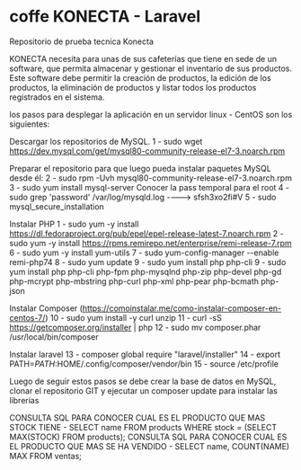 # coffe KONECTA - Laravel
Repositorio de prueba tecnica Konecta

KONECTA necesita para unas de sus cafeterías que tiene en sede de un software, que permita almacenar y gestionar el inventario de sus productos. Este software debe permitir la creación de productos, la edición de los productos, la eliminación de productos y listar todos los productos registrados en el sistema.

los pasos para desplegar la aplicación en un servidor linux - CentOS son los siguientes:

Descargar los repositorios de MySQL.
1 - sudo wget https://dev.mysql.com/get/mysql80-community-release-el7-3.noarch.rpm

Preparar el repositorio para que luego pueda instalar paquetes MySQL desde él:
2 - sudo rpm -Uvh mysql80-community-release-el7-3.noarch.rpm
3 - sudo yum install mysql-server
Conocer la pass temporal para el root
4 - sudo grep 'password' /var/log/mysqld.log ----> sfsh3xo2fi#V
5 - sudo mysql_secure_installation

Instalar PHP
1 - sudo yum -y install https://dl.fedoraproject.org/pub/epel/epel-release-latest-7.noarch.rpm
2 - sudo yum -y install https://rpms.remirepo.net/enterprise/remi-release-7.rpm
6 - sudo yum -y install yum-utils
7 - sudo yum-config-manager --enable remi-php74
8 - sudo yum update
9 - sudo yum install php php-cli
9 - sudo yum install php  php-cli php-fpm php-mysqlnd php-zip php-devel php-gd php-mcrypt php-mbstring php-curl php-xml php-pear php-bcmath php-json

Instalar Composer (https://comoinstalar.me/como-instalar-composer-en-centos-7/)
10 - sudo yum install -y curl unzip
11 - curl -sS https://getcomposer.org/installer | php
12 - sudo mv composer.phar /usr/local/bin/composer

Instalar laravel
13 - composer global require "laravel/installer"
14 - export PATH=$PATH:$HOME/.config/composer/vendor/bin
15 - source /etc/profile

Luego de seguir estos pasos se debe crear la base de datos en MySQL, clonar el repositorio GIT y ejecutar un composer update para instalar las librerías

CONSULTA SQL PARA CONOCER CUAL ES EL PRODUCTO QUE MAS STOCK TIENE - SELECT name FROM products WHERE stock = (SELECT MAX(STOCK) FROM products);
CONSULTA SQL PARA CONOCER CUAL ES EL PRODUCTO QUE MAS SE HA VENDIDO - SELECT name, COUNT(NAME) MAX FROM ventas;

